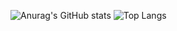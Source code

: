 ![Anurag's GitHub stats](https://github-readme-stats.vercel.app/api?username=denisero21&show_icons=true&theme=radical)
![Top Langs](https://github-readme-stats.vercel.app/api/top-langs/?username=denisero21&hide=pascal,javascript,html,css,typescript)

<!--
**denisero21/denisero21** is a ✨ _special_ ✨ repository because its `README.md` (this file) appears on your GitHub profile.

Here are some ideas to get you started:

- 🔭 I’m currently working on ...
- 🌱 I’m currently learning ...
- 👯 I’m looking to collaborate on ...
- 🤔 I’m looking for help with ...
- 💬 Ask me about ...
- 📫 How to reach me: ...
- 😄 Pronouns: ...
- ⚡ Fun fact: ...
-->
